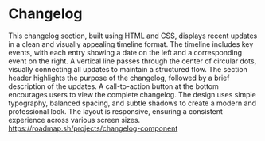 # Changelog
 This changelog section, built using HTML and CSS, displays recent updates in a clean and visually appealing timeline format. The timeline includes key events, with each entry showing a date on the left and a corresponding event on the right. A vertical line passes through the center of circular dots, visually connecting all updates to maintain a structured flow. The section header highlights the purpose of the changelog, followed by a brief description of the updates. A call-to-action button at the bottom encourages users to view the complete changelog.  The design uses simple typography, balanced spacing, and subtle shadows to create a modern and professional look. The layout is responsive, ensuring a consistent experience across various screen sizes.
https://roadmap.sh/projects/changelog-component

